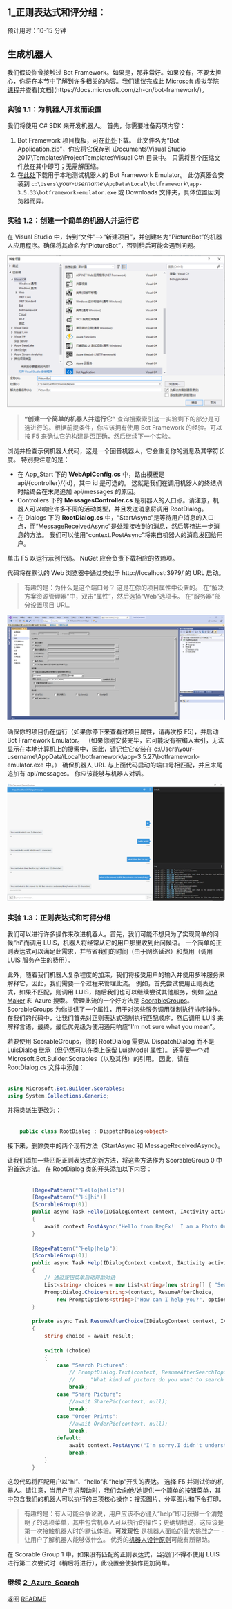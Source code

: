 ﻿## 1_正则表达式和评分组：
预计用时：10-15 分钟

## 生成机器人

我们假设你曾接触过 Bot Framework。如果是，那非常好。如果没有，不要太担心，你将在本节中了解到许多相关的内容。我们建议完成[此 Microsoft 虚拟学院课程](https://mva.microsoft.com/zh-cn/training-courses/creating-bots-in-the-microsoft-bot-framework-using-c-17590#!)并查看[文档](https://docs.microsoft.com/zh-cn/bot-framework/)。

### 实验 1.1：为机器人开发而设置

我们将使用 C# SDK 来开发机器人。  首先，你需要准备两项内容：
1. Bot Framework 项目模板，可在[此处](http://aka.ms/bf-bc-vstemplate)下载。  此文件名为“Bot Application.zip”，你应将它保存到 \Documents\Visual Studio 2017\Templates\ProjectTemplates\Visual C#\ 目录中。  只需将整个压缩文件放在其中即可；无需解压缩。  
2. 在[此处](https://github.com/Microsoft/BotFramework-Emulator/releases/download/v3.5.33/botframework-emulator-Setup-3.5.33.exe)下载用于本地测试机器人的 Bot Framework Emulator。  此仿真器会安装到 `c:\Users\`_your-username_`\AppData\Local\botframework\app-3.5.33\botframework-emulator.exe` 或 Downloads 文件夹，具体位置因浏览器而异。

### 实验 1.2：创建一个简单的机器人并运行它

在 Visual Studio 中，转到“文件”-->“新建项目”，并创建名为“PictureBot”的机器人应用程序。确保将其命名为“PictureBot”，否则稍后可能会遇到问题。  

![新建机器人应用程序](./resources/assets/NewBotApplication.png) 

>**“创建一个简单的机器人并运行它”** 查询搜索索引这一实验剩下的部分是可选进行的。根据前提条件，你应该拥有使用 Bot Framework 的经验。可以按 F5 来确认它的构建是否正确，然后继续下一个实验。

浏览并检查示例机器人代码，这是一个回音机器人，它会重复你的消息及其字符长度。  特别要注意的是：
+ 在 App_Start 下的 **WebApiConfig.cs** 中，路由模板是 api/{controller}/{id}，其中 id 是可选的。  这就是我们在调用机器人的终结点时始终会在末尾追加 api/messages 的原因。  
+ Controllers 下的 **MessagesController.cs** 是机器人的入口点。请注意，机器人可以响应许多不同的活动类型，并且发送消息将调用 RootDialog。  
+ 在 Dialogs 下的 **RootDialog.cs** 中，“StartAsync”是等待用户消息的入口点，而“MessageReceivedAsync”是处理接收到的消息，然后等待进一步消息的方法。  我们可以使用“context.PostAsync”将来自机器人的消息发回给用户。  

单击 F5 以运行示例代码。  NuGet 应会负责下载相应的依赖项。  

代码将在默认的 Web 浏览器中通过类似于 http://localhost:3979/ 的 URL 启动。  

> 有趣的是：为什么是这个端口号？  这是在你的项目属性中设置的。  在“解决方案资源管理器”中，双击“属性”，然后选择“Web”选项卡。  在“服务器”部分设置项目 URL。  

![机器人项目 URL](./resources/assets/BotProjectUrl.jpg) 

确保你的项目仍在运行（如果你停下来查看过项目属性，请再次按 F5），并启动 Bot Framework Emulator。  （如果你刚安装完毕，它可能没有被编入索引，无法显示在本地计算机上的搜索中，因此，请记住它安装在 c:\Users\your-username\AppData\Local\botframework\app-3.5.27\botframework-emulator.exe 中。）  确保机器人 URL 与上面代码启动的端口号相匹配，并且末尾追加有 api/messages。  你应该能够与机器人对话。  

![机器人仿真器](./resources/assets/BotEmulator.png) 


### 实验 1.3：正则表达式和可得分组

我们可以进行许多操作来改进机器人。首先，我们可能不想只为了实现简单的问候“hi”而调用 LUIS，机器人将经常从它的用户那里收到此问候语。  一个简单的正则表达式可以满足此需求，并节省我们的时间（由于网络延迟）和费用（调用 LUIS 服务产生的费用）。  

此外，随着我们机器人复杂程度的加深，我们将接受用户的输入并使用多种服务来解释它，因此，我们需要一个过程来管理此流。  例如，首先尝试使用正则表达式，如果不匹配，则调用 LUIS，随后我们也可以继续尝试其他服务，例如 [QnA Maker](http://qnamaker.ai) 和 Azure 搜索。  管理此流的一个好方法是 [ScorableGroups](https://blog.botframework.com/2017/07/06/Scorables/)。  ScorableGroups 为你提供了一个属性，用于对这些服务调用强制执行排序操作。  在我们的代码中，让我们首先对正则表达式强制执行匹配顺序，然后调用 LUIS 来解释言语，最终，最低优先级为使用通用响应“I'm not sure what you mean”。    

若要使用 ScorableGroups，你的 RootDialog 需要从 DispatchDialog 而不是 LuisDialog 继承（但仍然可以在类上保留 LuisModel 属性）。  还需要一个对 Microsoft.Bot.Builder.Scorables（以及其他）的引用。  因此，请在 RootDialog.cs 文件中添加：

```csharp

using Microsoft.Bot.Builder.Scorables;
using System.Collections.Generic;

```

并将类派生更改为：

```csharp

    public class RootDialog : DispatchDialog<object>

```

接下来，删除类中的两个现有方法（StartAsync 和 MessageReceivedAsync）。 

让我们添加一些匹配正则表达式的新方法，将这些方法作为 ScorableGroup 0 中的首选方法。  在 RootDialog 类的开头添加以下内容：

```csharp

        [RegexPattern("^Hello|hello")]
        [RegexPattern("^Hi|hi")]
        [ScorableGroup(0)]
        public async Task Hello(IDialogContext context, IActivity activity)
        {
            await context.PostAsync("Hello from RegEx!  I am a Photo Organization Bot.  I can search your photos, share your photos on Twitter, and order prints of your photos.  You can ask me things like 'find pictures of food'.");
        }

        [RegexPattern("^Help|help")]
        [ScorableGroup(0)]
        public async Task Help(IDialogContext context, IActivity activity)
        {
            // 通过按钮菜单启动帮助对话  
            List<string> choices = new List<string>(new string[] { "Search Pictures", "Share Picture", "Order Prints" });
            PromptDialog.Choice<string>(context, ResumeAfterChoice, 
                new PromptOptions<string>("How can I help you?", options:choices));
        }

        private async Task ResumeAfterChoice(IDialogContext context, IAwaitable<string> result)
        {
            string choice = await result;
            
            switch (choice)
            {
                case "Search Pictures":
                    // PromptDialog.Text(context, ResumeAfterSearchTopicClarification,
                    //     "What kind of picture do you want to search for?");
                    break;
                case "Share Picture":
                    //await SharePic(context, null);
                    break;
                case "Order Prints":
                    //await OrderPic(context, null);
                    break;
                default:
                    await context.PostAsync("I'm sorry.I didn't understand you.");
                    break;
            }
        }

```

这段代码将匹配用户以“hi”、“hello”和“help”开头的表达。  选择 F5 并测试你的机器人。请注意，当用户寻求帮助时，我们会向他/她提供一个简单的按钮菜单，其中包含我们的机器人可以执行的三项核心操作：搜索图片、分享图片和下令打印。  

> 有趣的是：有人可能会争论说，用户应该不必键入“help”即可获得一个清楚明了的选项菜单，其中包含机器人可以执行的操作；更确切地说，这应该是第一次接触机器人时的默认体验。**可发现性** 是机器人面临的最大挑战之一 - 让用户了解机器人能够做什么。  优秀的[机器人设计原则](https://docs.microsoft.com/zh-cn/bot-framework/bot-design-principles)可能有所帮助。   

在 Scorable Group 1 中，如果没有匹配的正则表达式，当我们不得不使用 LUIS 进行第二次尝试时（稍后将进行），此设置会使操作更加简单。  




### 继续 [2_Azure_Search](./2_Azure_Search.md)  
返回 [README](./0_README.md)

